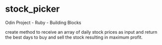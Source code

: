 # stock_picker
Odin Project - Ruby - Building Blocks

create method to receive an array of daily stock prices as input and return the best days to buy and sell the stock resulting in maximum profit.
